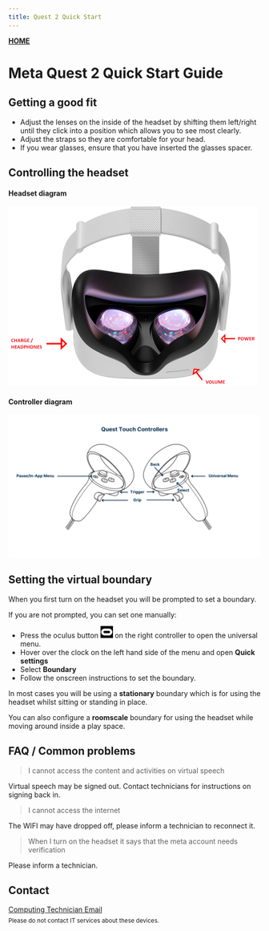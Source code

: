```yaml
---
title: Quest 2 Quick Start
---
```


[**HOME**](/README.md)

# Meta Quest 2 Quick Start Guide

## Getting a good fit

* Adjust the lenses on the inside of the headset by shifting them left/right until they click into a position which allows you to see most clearly.
* Adjust the straps so they are comfortable for your head.
* If you wear glasses, ensure that you have inserted the glasses spacer.

## Controlling the headset

#### Headset diagram  
![Meta quest 2 headset labelled](XR/assets/headset.png)

#### Controller diagram  
![Meta quest 2 controller labelled](XR/assets/controllers.png)

## Setting the virtual boundary

When you first turn on the headset you will be prompted to set a boundary.

If you are not prompted, you can set one manually:

* Press the oculus button ![Quest button](XR/assets/quest-button.png) on the right controller to open the universal menu.
* Hover over the clock on the left hand side of the menu and open **Quick settings**
* Select **Boundary**
* Follow the onscreen instructions to set the boundary.

In most cases you will be using a **stationary** boundary which is for using the headset whilst sitting or standing in place.

You can also configure a **roomscale** boundary for using the headset while moving around inside a play space.

## FAQ / Common problems

> I cannot access the content and activities on virtual speech

Virtual speech may be signed out. Contact technicians for instructions on signing back in.

> I cannot access the internet

The WIFI may have dropped off, please inform a technician to reconnect it.

> When I turn on the headset it says that the meta account needs verification

Please inform a technician.

## Contact

[Computing Technician Email](mailto:computingtech@canterbury.ac.uk)  
<sub>Please do not contact IT services about these devices.<sub>